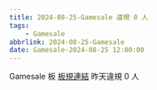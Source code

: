 ```yaml
---
title: 2024-08-25-Gamesale 違規 0 人
tags:
    - Gamesale
abbrlink: 2024-08-25-Gamesale
date: Gamesale-2024-08-25 12:00:00
---
```

Gamesale 板 [板規連結](https://www.ptt.cc/bbs/Gossiping/M.1637425085.A.07D.html)
昨天違規 0 人
